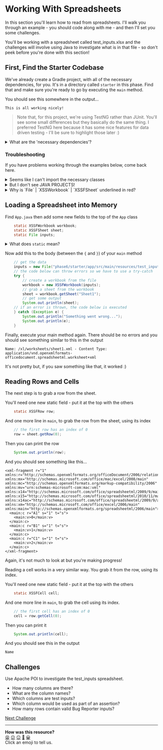 # Working With Spreadsheets

In this section you'll learn how to read from spreadsheets. I'll walk you
through an example - you should code along with me - and then I'll set you some
challenges.

You'll be working with a spreadsheet called test_inputs.xlsx and the challenges
will involve using Java to investigate what is in that file - so don't peek
before you're done with this section!

## First, Find the Starter Codebase

We've already create a Gradle project, with all of the necessary dependencies,
for you. It's in a directory called `starter` in this phase. Find that and make
sure you're ready to go by executing the `main` method.

You should see this somewhere in the output...

```shell
This is all working nicely!
```

> Note that, for this project, we're using TestNG rather than JUnit. You'll see
> some small differences but they basically do the same thing. I preferred
> TestNG here because it has some nice features for data driven testing - I'll
> be sure to highlight those later :)

<details>
    <summary>What are the 'necessary dependencies'?</summary>
    <p>
        TestNG is needed for testing (later) and two Apache POI packages are needed for interacting with spreadsheets.
    </p>
</details>

### Troubleshooting

If you have problems working through the examples below, come back here.

<details>
    <summary>Seems like I can't import the necessary classes</summary>
    <p>Find JAVA PROJECTS on the left hand side of VS Code, then click on the three dots to bring up the menu and choose to <code>refresh</code>.</p>
</details>

<details>
    <summary>But I don't see JAVA PROJECTS!</summary>
    <h3>Make Sure You Have Project Manager for Java Installed</h3>
    <p>
    <ul>
        <li>Go to `Extensions` in VS Code</li>
        <li>Search for Project Manager for Java</li>
        <li>Install it, if you've not done so already</li>
        <li>If this doesn't solve the problem, restart VS Code</li>
    </ul>
    </p>
</details>

<details>
    <summary>
        Why is `File` | `XSSWorkbook` | `XSSFSheet` underlined in red?
    </summary>
    <p>
        `File`, `XSSFWorkbook` and `XSSFSheet` are all classes that need to be imported. I'd expect the text editor to take care of that, or prompt you to do it. If not, you might find that those class names are underlined as the text editor doesn't know what they refer to. In that case, you should see a some helpful suggestions if you hover your cursor over the red line.
    </p>
</details>

## Loading a Spreadsheet into Memory

Find `App.java` then add some new fields to the top of the `App` class

```java
    static XSSFWorkbook workbook;
    static XSSFSheet sheet;
    static File inputs;
```

<details>
    <summary>What does <code>static</code> mean?</summary>
    <p><code>static</code> denotes that something, a method or field, belongs to a class, rather than to an instance of the class. We have to use a static field here becuase we're not going to make instances of <code>App</code>.</p>
</details>

Now add this to the body (between the `{` and `}`) of your `main` method

```java
    // get the data
    inputs = new File("phase6/starter/app/src/main/resources/test_inputs.xlsx");
    // the code below can throw errors so we have to use a try-catch
    try {
        // create a workbook from the file
        workbook = new XSSFWorkbook(inputs);
        // grab a sheet from the workbook
        sheet = workbook.getSheet("Sheet1");
        // get some output
        System.out.println(sheet);
    // if an error is thrown, the code below is executed
    } catch (Exception e) {
        System.out.println("Something went wrong...");
        System.out.println(e);
    }
```

Finally, execute your main method again. There should be no errors and you
should see something similar to this in the output

```shell
Name: /xl/worksheets/sheet1.xml - Content Type: application/vnd.openxmlformats-officedocument.spreadsheetml.worksheet+xml
```

It's not pretty but, if you saw something like that, it worked :)

## Reading Rows and Cells

The next step is to grab a row from the sheet.

You'll need one new static field - put it at the top with the others

```java
    static XSSFRow row;
```

And one more line in `main`, to grab the row from the sheet, using its index

```java
    // the first row has an index of 0
    row = sheet.getRow(0);
```

Then you can print the row

```java
    System.out.println(row);
```

And you should see something like this...

```shell
<xml-fragment r="1" xmlns:r="http://schemas.openxmlformats.org/officeDocument/2006/relationships" xmlns:mx="http://schemas.microsoft.com/office/mac/excel/2008/main" xmlns:mc="http://schemas.openxmlformats.org/markup-compatibility/2006" xmlns:mv="urn:schemas-microsoft-com:mac:vml" xmlns:x14="http://schemas.microsoft.com/office/spreadsheetml/2009/9/main" xmlns:x15="http://schemas.microsoft.com/office/spreadsheetml/2010/11/main" xmlns:x14ac="http://schemas.microsoft.com/office/spreadsheetml/2009/9/ac" xmlns:xm="http://schemas.microsoft.com/office/excel/2006/main" xmlns:main="http://schemas.openxmlformats.org/spreadsheetml/2006/main">
  <main:c r="A1" s="1" t="s">
    <main:v>0</main:v>
  </main:c>
  <main:c r="B1" s="1" t="s">
    <main:v>1</main:v>
  </main:c>
  <main:c r="C1" s="1" t="s">
    <main:v>2</main:v>
  </main:c>
</xml-fragment>
```

Again, it's not much to look at but you're making progress!

Reading a cell works in a very similar way. You grab it from the row, using its
index.

You'll need one new static field - put it at the top with the others

```java
    static XSSFCell cell;
```

And one more line in `main`, to grab the cell using its index.

```java
    // the first cell has an index of 0
    cell = row.getCell(0);
```

Then you can print it

```java
    System.out.println(cell);
```

And you should see this in the output

```shell
Name
```

## Challenges

Use Apache POI to investigate the test_inputs spreadsheet.

- How many columns are there?
- What are the column names?
- Which columns are test inputs?
- Which column would be used as part of an assertion?
- How many rows contain valid Bug Reporter inputs?


[Next Challenge](03_parameterised_testing.md)

<!-- BEGIN GENERATED SECTION DO NOT EDIT -->

---

**How was this resource?**  
[😫](https://airtable.com/shrUJ3t7KLMqVRFKR?prefill_Repository=makersacademy%2Fextending-testing&prefill_File=phase8%2F02_working_with_spreadsheets.md&prefill_Sentiment=😫) [😕](https://airtable.com/shrUJ3t7KLMqVRFKR?prefill_Repository=makersacademy%2Fextending-testing&prefill_File=phase8%2F02_working_with_spreadsheets.md&prefill_Sentiment=😕) [😐](https://airtable.com/shrUJ3t7KLMqVRFKR?prefill_Repository=makersacademy%2Fextending-testing&prefill_File=phase8%2F02_working_with_spreadsheets.md&prefill_Sentiment=😐) [🙂](https://airtable.com/shrUJ3t7KLMqVRFKR?prefill_Repository=makersacademy%2Fextending-testing&prefill_File=phase8%2F02_working_with_spreadsheets.md&prefill_Sentiment=🙂) [😀](https://airtable.com/shrUJ3t7KLMqVRFKR?prefill_Repository=makersacademy%2Fextending-testing&prefill_File=phase8%2F02_working_with_spreadsheets.md&prefill_Sentiment=😀)  
Click an emoji to tell us.

<!-- END GENERATED SECTION DO NOT EDIT -->

